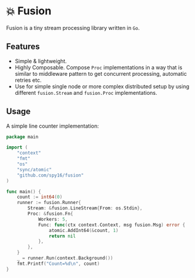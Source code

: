 # 💥 Fusion

Fusion is a tiny stream processing library written in `Go`.

## Features

* Simple & lightweight.
* Highly Composable. Compose `Proc` implementations in a way that is similar to 
  middleware pattern to get concurrent processing, automatic retries etc.
* Use for simple single node or more complex distributed setup by using different
  `fusion.Stream` and `fusion.Proc` implementations.

## Usage

A simple line counter implementation:

```go
package main

import (
	"context"
	"fmt"
	"os"
	"sync/atomic"
	"github.com/spy16/fusion"
)

func main() {
	count := int64(0)
	runner := fusion.Runner{
		Stream: &fusion.LineStream{From: os.Stdin},
		Proc: &fusion.Fn{
			Workers: 5,
			Func: func(ctx context.Context, msg fusion.Msg) error {
				atomic.AddInt64(&count, 1)
				return nil
			},
		},
	}
	_ = runner.Run(context.Background())
	fmt.Printf("Count=%d\n", count)
}
```

